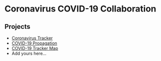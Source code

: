 # Coronavirus COVID-19 Collaboration

## Projects

- [Coronavirus Tracker](covid-19-tracker.md)
- [COVID-19 Propagation](covid-19-propagation.md)
- [COVID-19 Tracker Map](covid-19-tracker-map.md)
- Add yours here...
